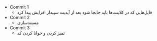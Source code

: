 - Commit 1
	- فایل‌هایی که در کلاینت‌ها باید جابجا شود بعد از آپدیت سپیدار افزایش پیدا کرد
- Commit 2
	- مستندسازی
- Commit 3
	- تمیز کردن و خوانا کردن کد